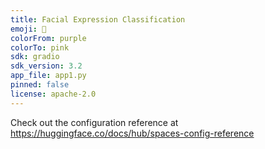 ```yaml
---
title: Facial Expression Classification
emoji: 🏢
colorFrom: purple
colorTo: pink
sdk: gradio
sdk_version: 3.2
app_file: app1.py
pinned: false
license: apache-2.0
---
```


Check out the configuration reference at https://huggingface.co/docs/hub/spaces-config-reference
